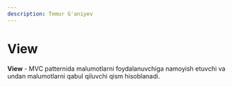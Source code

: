 ```yaml
---
description: Temur G'aniyev
---
```


# View

**View** - MVC patternida malumotlarni foydalanuvchiga namoyish etuvchi va undan malumotlarni qabul qiluvchi qism hisoblanadi. 